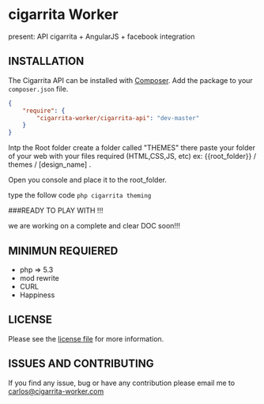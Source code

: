 # cigarrita Worker
present: API cigarrita + AngularJS + facebook integration

## INSTALLATION
The Cigarrita API can be installed with [Composer](https://getcomposer.org/). Add the package to your `composer.json` file.

```json
{
    "require": {
        "cigarrita-worker/cigarrita-api": "dev-master"
    }
}
```

Intp the Root folder create a folder called "THEMES" there paste your folder of your web with your files required (HTML,CSS,JS, etc)
ex: {{root_folder}} / themes / [design_name] .

Open you console and place it to the root_folder.


type the follow code
``` php cigarrita theming ```

###READY TO PLAY WITH !!!

we are working on a complete and clear DOC soon!!!

## MINIMUN REQUIERED
- php => 5.3
- mod rewrite
- CURL
- Happiness

## LICENSE

Please see the [license file](https://cigarrita-worker.com/licence) for more information.

## ISSUES AND CONTRIBUTING
If you find any issue, bug or have any contribution please email me to [carlos@cigarrita-worker.com](mailto:carlos@cigarrita-worker.com)
